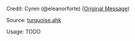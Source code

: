 Credit: Cyren (@eleanorforte) ([Original Message](https://discord.com/channels/772964112908156938/822611561427370054/990512685282111508))

Source: [turquoise.ahk](./turquoise.ahk)

Usage: TODO

